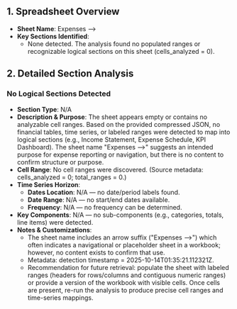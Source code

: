 ## 1. Spreadsheet Overview
- **Sheet Name**: Expenses -->
- **Key Sections Identified**:
  - None detected. The analysis found no populated ranges or recognizable logical sections on this sheet (cells_analyzed = 0).

## 2. Detailed Section Analysis

### No Logical Sections Detected
- **Section Type**: N/A
- **Description & Purpose**: The sheet appears empty or contains no analyzable cell ranges. Based on the provided compressed JSON, no financial tables, time series, or labeled ranges were detected to map into logical sections (e.g., Income Statement, Expense Schedule, KPI Dashboard). The sheet name "Expenses -->" suggests an intended purpose for expense reporting or navigation, but there is no content to confirm structure or purpose.
- **Cell Range**: No cell ranges were discovered. (Source metadata: cells_analyzed = 0; total_ranges = 0.)
- **Time Series Horizon**:
  - **Dates Location**: N/A — no date/period labels found.
  - **Date Range**: N/A — no start/end dates available.
  - **Frequency**: N/A — no frequency can be determined.
- **Key Components**: N/A — no sub-components (e.g., categories, totals, line items) were detected.
- **Notes & Customizations**:
  - The sheet name includes an arrow suffix ("Expenses -->") which often indicates a navigational or placeholder sheet in a workbook; however, no content exists to confirm that use.
  - Metadata: detection timestamp = 2025-10-14T01:35:21.112321Z.
  - Recommendation for future retrieval: populate the sheet with labeled ranges (headers for rows/columns and contiguous numeric ranges) or provide a version of the workbook with visible cells. Once cells are present, re-run the analysis to produce precise cell ranges and time-series mappings.